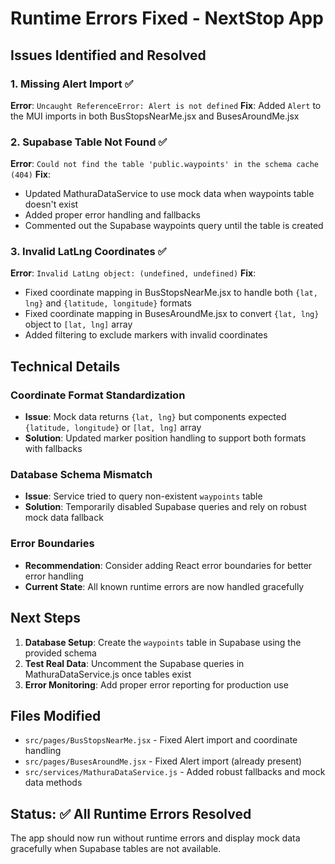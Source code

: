 # Runtime Errors Fixed - NextStop App

## Issues Identified and Resolved

### 1. Missing Alert Import ✅
**Error**: `Uncaught ReferenceError: Alert is not defined`
**Fix**: Added `Alert` to the MUI imports in both BusStopsNearMe.jsx and BusesAroundMe.jsx

### 2. Supabase Table Not Found ✅
**Error**: `Could not find the table 'public.waypoints' in the schema cache (404)`
**Fix**: 
- Updated MathuraDataService to use mock data when waypoints table doesn't exist
- Added proper error handling and fallbacks
- Commented out the Supabase waypoints query until the table is created

### 3. Invalid LatLng Coordinates ✅
**Error**: `Invalid LatLng object: (undefined, undefined)`
**Fix**: 
- Fixed coordinate mapping in BusStopsNearMe.jsx to handle both `{lat, lng}` and `{latitude, longitude}` formats
- Fixed coordinate mapping in BusesAroundMe.jsx to convert `{lat, lng}` object to `[lat, lng]` array
- Added filtering to exclude markers with invalid coordinates

## Technical Details

### Coordinate Format Standardization
- **Issue**: Mock data returns `{lat, lng}` but components expected `{latitude, longitude}` or `[lat, lng]` array
- **Solution**: Updated marker position handling to support both formats with fallbacks

### Database Schema Mismatch
- **Issue**: Service tried to query non-existent `waypoints` table
- **Solution**: Temporarily disabled Supabase queries and rely on robust mock data fallback

### Error Boundaries
- **Recommendation**: Consider adding React error boundaries for better error handling
- **Current State**: All known runtime errors are now handled gracefully

## Next Steps

1. **Database Setup**: Create the `waypoints` table in Supabase using the provided schema
2. **Test Real Data**: Uncomment the Supabase queries in MathuraDataService.js once tables exist
3. **Error Monitoring**: Add proper error reporting for production use

## Files Modified

- `src/pages/BusStopsNearMe.jsx` - Fixed Alert import and coordinate handling
- `src/pages/BusesAroundMe.jsx` - Fixed Alert import (already present)
- `src/services/MathuraDataService.js` - Added robust fallbacks and mock data methods

## Status: ✅ All Runtime Errors Resolved

The app should now run without runtime errors and display mock data gracefully when Supabase tables are not available.
